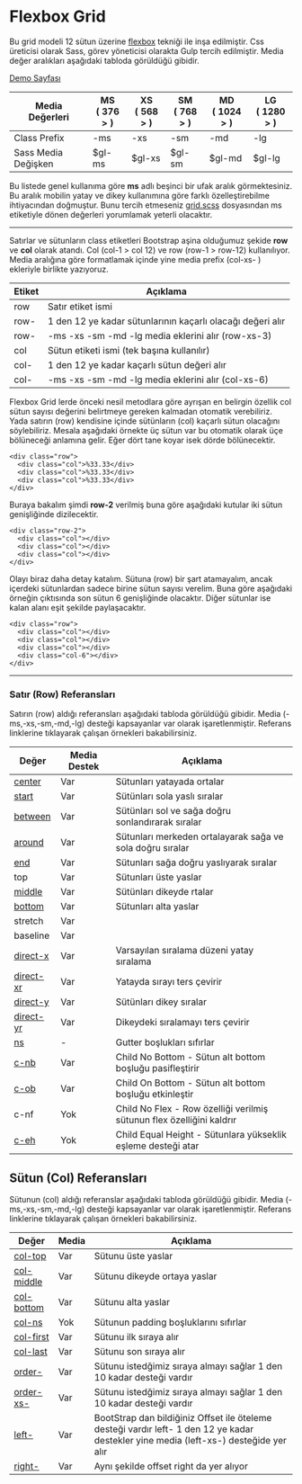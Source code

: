 # Flexbox Grid
Bu grid modeli 12 sütun üzerine [flexbox](http://www.w3schools.com/css/css3_flexbox.asp) tekniği ile inşa edilmiştir. Css üreticisi olarak Sass, görev yöneticisi olarakta Gulp tercih edilmiştir. Media değer aralıkları aşağıdaki tabloda görüldüğü gibidir.

[Demo Sayfası](http://alico.me/labs/grid/example/)



| Media Değerleri      | MS <br> ( 376 > )  | XS <br> ( 568 > ) | SM <br> ( 768 > )  |   MD <br> ( 1024 > )  |  LG <br> ( 1280 > )  |
| ---                  | ---                | ---               | ---                |  ---                  | ---                  |
| Class Prefix         | -ms                | -xs               |  -sm               |  -md                  | -lg                 |
| Sass Media Değişken  |  $gl-ms            |  $gl-xs           |  $gl-sm            |  $gl-md               | $gl-lg               |

Bu listede genel kullanıma göre **ms** adlı beşinci bir ufak aralık görmektesiniz. Bu aralık mobilin yatay ve dikey kullanımına göre farklı özelleştirebilme ihtiyacından doğmuştur. Bunu tercih etmeseniz [grid.scss](https://github.com/thealico/flexboxgrid/blob/master/src/style/grid.scss) dosyasından ms etiketiyle dönen değerleri yorumlamak yeterli olacaktır.

----------

Satırlar ve sütunların class etiketleri  Bootstrap aşina olduğumuz şekide  **row** ve **col** olarak atandı. Col (col-1 > col 12) ve row (row-1 > row-12) kullanılıyor. Media aralığına göre formatlamak içinde yine media prefix (col-xs- ) ekleriyle birlikte yazıyoruz.


| Etiket    | Açıklama                                                       |
| ---       | ---                                                            |
| row       | Satır etiket ismi                                              |
| row-      | 1 den 12 ye kadar sütunlarının kaçarlı olacağı değeri alır     | 
| row-      | -ms -xs -sm -md -lg media eklerini alır    (row-xs-3)          |
| col       | Sütun etiketi ismi (tek başına kullanılır)                     |
| col-      | 1 den 12 ye kadar kaçarlı sütun değeri alır                    |
| col-      | -ms -xs -sm -md -lg media eklerini alır (col-xs-6)             |

Flexbox Grid lerde  önceki nesil metodlara göre ayrışan en belirgin özellik col sütun sayısı değerini belirtmeye gereken kalmadan otomatik verebiliriz. Yada satırın (row) kendisine içinde sütünların (col) kaçarlı sütun olacağını söylebiliriz. Mesala aşağıdaki örnekte üç sütun var bu otomatik olarak üçe bölüneceği anlamına gelir. Eğer dört tane koyar isek dörde bölünecektir.

```
<div class="row">
  <div class="col">%33.33</div>
  <div class="col">%33.33</div>
  <div class="col">%33.33</div>
</div>
```

Buraya bakalım şimdi **row-2** verilmiş buna göre aşağıdaki kutular iki sütun genişliğinde dizilecektir. 

```
<div class="row-2">
  <div class="col"></div>
  <div class="col"></div>
  <div class="col"></div>
</div>
```
Olayı biraz daha detay katalım. Sütuna (row) bir şart atamayalım, ancak içerdeki sütunlardan sadece birine sütun sayısı verelim. Buna göre aşağıdaki örneğin çıktısında son sütun 6 genişliğinde olacaktır. Diğer sütunlar ise kalan alanı eşit şekilde paylaşacaktır.

```
<div class="row">
  <div class="col"></div>
  <div class="col"></div>
  <div class="col"></div>
  <div class="col-6"></div>
</div>
```

----------

### Satır (Row) Referansları
Satırın (row) aldığı referansları aşağıdaki tabloda görüldüğü gibidir. Media (-ms,-xs,-sm,-md,-lg) desteği kapsayanlar var olarak işaretlenmiştir. Referans linklerine tıklayarak çalışan örnekleri bakabilirsiniz.

| Değer               | Media Destek | Açıklama |
| ------------------- | ----- | ------------------------ |
| [center](http://alico.me/labs/grid/example/#07)              | Var   | Sütunları yatayada ortalar|
| [start](http://alico.me/labs/grid/example/#07)               | Var   | Sütünları sola yaslı sıralar |
| [between](http://alico.me/labs/grid/example/#11)              | Var   | Sütünları sol ve sağa doğru sonlandırarak sıralar |
| [around](http://alico.me/labs/grid/example/#12)              | Var   | Sütunları merkeden ortalayarak sağa ve sola doğru sıralar |
| [end](http://alico.me/labs/grid/example/#07)                 | Var   | Sütunları sağa doğru yaslıyarak sıralar|
| top                 | Var   | Sütunları üste yaslar |
| [middle](http://alico.me/labs/grid/example/#08)              | Var   | Sütünları dikeyde rtalar|
| [bottom](http://alico.me/labs/grid/example/#08)              | Var   | Sütunları alta yaslar|
| stretch             | Var   ||
| baseline            | Var   ||
| [direct-x](http://alico.me/labs/grid/example/#09)             | Var   | Varsayılan sıralama düzeni yatay sıralama |
| [direct-xr](http://alico.me/labs/grid/example/#09)            | Var   | Yatayda sırayı ters çevirir |
| [direct-y](http://alico.me/labs/grid/example/#09.1)           | Var   | Sütünları dikey sıralar|
| [direct-yr](http://alico.me/labs/grid/example/#09.2)          | Var   | Dikeydeki sıralamayı ters çevirir |
| [ns](http://alico.me/labs/grid/example/#05)                   | -     | Gutter boşlukları sıfırlar |
| [c-nb](http://alico.me/labs/grid/example/#15)| Var     | Child No Bottom - Sütun alt bottom boşluğu pasifleştirir |
| [c-ob](http://alico.me/labs/grid/example/#15.1)| Var     | Child On Bottom - Sütun alt bottom boşluğu etkinleştir |
| c-nf| Yok     | Child No Flex - Row özelliği verilmiş sütunun flex özelliğini kaldrır |
| [c-eh](http://alico.me/labs/grid/example/#16)| Yok     | Child Equal Height - Sütunlara yükseklik eşleme desteği atar |


## Sütun (Col) Referansları

Sütunun (col) aldığı referanslar aşağıdaki tabloda görüldüğü gibidir. Media (-ms,-xs,-sm,-md,-lg) desteği kapsayanlar var olarak işaretlenmiştir. Referans linklerine tıklayarak çalışan örnekleri bakabilirsiniz.

| Değer               | Media | Açıklama |
| ------------------- | ----- | ------------------------ |
| [col-top](http://192.168.1.60/htm/labs/flexboxgrid/example/#08.4)          | Var   | Sütunu üste yaslar |
| [col-middle](http://192.168.1.60/htm/labs/flexboxgrid/example/#08.3)          | Var   | Sütunu dikeyde ortaya yaslar |
| [col-bottom ](http://192.168.1.60/htm/labs/flexboxgrid/example/#08.1)         | Var   | Sütunu alta yaslar |
| [col-ns]()             | Yok   | Sütunun padding boşluklarını sıfırlar |
| [col-first](http://192.168.1.60/htm/labs/flexboxgrid/example/#10)           | Var   | Sütunu ilk sıraya alır |
| [col-last](http://192.168.1.60/htm/labs/flexboxgrid/example/#10)            | Var   | Sütunu son sıraya alır |
| [order-](http://192.168.1.60/htm/labs/flexboxgrid/example/#10.1)        | Var   | Sütunu istedğimiz sıraya almayı sağlar 1 den 10 kadar desteği vardır |
| [order-xs-](http://192.168.1.60/htm/labs/flexboxgrid/example/#10.2)        | Var   | Sütunu istedğimiz sıraya almayı sağlar 1 den 10 kadar desteği vardır |
| [left-](http://192.168.1.60/htm/labs/flexboxgrid/example/#14)        | Var   | BootStrap dan bildiğiniz Offset ile öteleme desteği vardır left- 1 den 12 ye kadar destekler yine media (left-xs-) desteğide yer alır|
| [right-](http://192.168.1.60/htm/labs/flexboxgrid/example/#14)        | Var   | Aynı şekilde offset right da yer alıyor |












